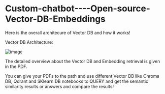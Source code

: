 # Custom-chatbot----Open-source-Vector-DB-Embeddings

Here is the overall architecure of Vector DB and how it works!






Vector DB Architecture:

![image](https://github.com/puneethegde/Custom-chatbot----Open-source-Vector-DB-Embeddings/assets/88820961/8a7bc642-2bdb-4631-9721-d07613218e3f)






The detailed overview about the Vector DB and Embedding retrieval is given in the PDF.

You can give your PDFs to the path and use different Vector DB like Chroma DB, Qdrant and SKlearn DB notebooks to QUERY and get the semantic similarity results or answers and compare the results!
 
 


